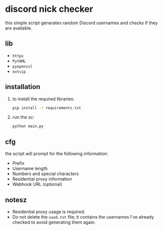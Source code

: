 # discord nick checker

this simple script generates random Discord usernames and checks if they are available.

## lib

- `httpx`
- `PyYAML`
- `pyopenssl`
- `extvip`

## installation

1. to install the required libraries:

    ```bash
    pip install -r requirements.txt
    ```

2. run the sc:

    ```bash
    python main.py
    ```

## cfg

the script will prompt for the following information:

- Prefix
- Username length
- Numbers and special characters
- Residential proxy information
- Webhook URL (optional)

## notesz

- Residential proxy usage is required.
- Do not delete the `used.txt` file; it contains the usernames I've already checked to avoid generating them again.
